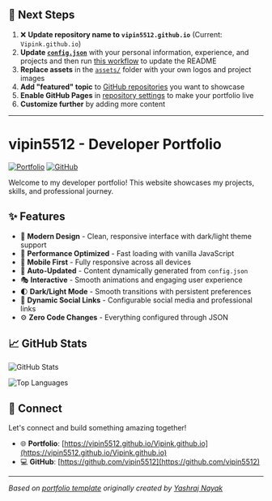 ## 🚀 Next Steps

1. ❌ **Update repository name to `vipin5512.github.io`** (Current: `Vipink.github.io`)
2. **Update [`config.json`](https://github.com/vipin5512/Vipink.github.io/blob/main/config.json)** with your personal information, experience, and projects and then run [this workflow](https://github.com/vipin5512/Vipink.github.io/actions/workflows/update-readme.yml) to update the README
3. **Replace assets** in the [`assets/`](https://github.com/vipin5512/Vipink.github.io/tree/main/assets/) folder with your own logos and project images
4. **Add "featured" topic** to [GitHub repositories](https://github.com/vipin5512?tab=repositories) you want to showcase
5. **Enable GitHub Pages** in [repository settings](https://github.com/vipin5512/Vipink.github.io/settings/pages) to make your portfolio live
6. **Customize further** by adding more content

---

# vipin5512 - Developer Portfolio

<div align="left">
  
[![Portfolio](https://img.shields.io/badge/🌐_Visit_Portfolio-Live-brightgreen?style=for-the-badge)](https://vipin5512.github.io/Vipink.github.io)
[![GitHub](https://img.shields.io/badge/GitHub-Profile-181717?style=for-the-badge&logo=github)](https://github.com/vipin5512)

</div>

Welcome to my developer portfolio! This website showcases my projects, skills, and professional journey.

## ✨ Features

- 🎨 **Modern Design** - Clean, responsive interface with dark/light theme support
- 🚀 **Performance Optimized** - Fast loading with vanilla JavaScript
- 📱 **Mobile First** - Fully responsive across all devices
- 🔄 **Auto-Updated** - Content dynamically generated from `config.json`
- 🎭 **Interactive** - Smooth animations and engaging user experience
- 🌓 **Dark/Light Mode** - Smooth transitions with persistent preferences
- 🔗 **Dynamic Social Links** - Configurable social media and professional links
- ⚙️ **Zero Code Changes** - Everything configured through JSON

## 📈 GitHub Stats

<div align="left">

![GitHub Stats](https://github-readme-stats.vercel.app/api?username=vipin5512&theme=dark&hide_border=true&include_all_commits=true&count_private=true)

![Top Languages](https://github-readme-stats.vercel.app/api/top-langs/?username=vipin5512&theme=dark&hide_border=true&include_all_commits=true&count_private=true&layout=compact)

</div>

## 🤝 Connect

Let's connect and build something amazing together!

- 🌐 **Portfolio**: [https://vipin5512.github.io/Vipink.github.io](https://vipin5512.github.io/Vipink.github.io)
- 💻 **GitHub**: [https://github.com/vipin5512](https://github.com/vipin5512)

---

*Based on [portfolio template](https://github.com/yashrajnayak/developer-portfolio) originally created by [Yashraj Nayak](https://github.com/yashrajnayak)*